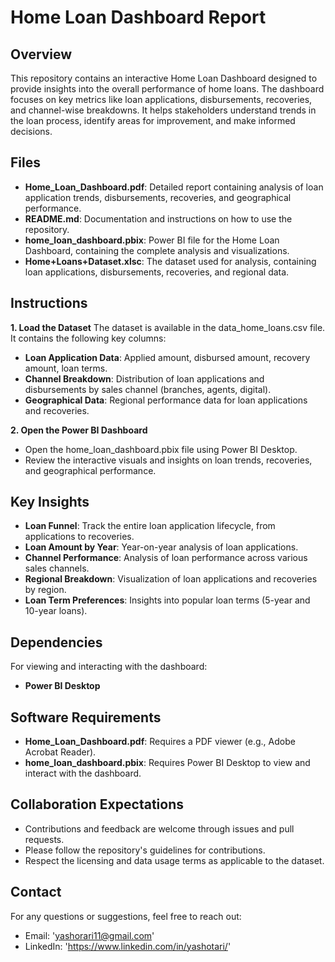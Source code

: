 # Home Loan Dashboard Report

## Overview
This repository contains an interactive Home Loan Dashboard designed to provide insights into the overall performance of home loans. The dashboard focuses on key metrics like loan applications, disbursements, recoveries, and channel-wise breakdowns. It helps stakeholders understand trends in the loan process, identify areas for improvement, and make informed decisions.

## Files
- **Home_Loan_Dashboard.pdf**: Detailed report containing analysis of loan application trends, disbursements, recoveries, and geographical performance.
- **README.md**: Documentation and instructions on how to use the repository.
- **home_loan_dashboard.pbix**: Power BI file for the Home Loan Dashboard, containing the complete analysis and visualizations.
- **Home+Loans+Dataset.xlsc**: The dataset used for analysis, containing loan applications, disbursements, recoveries, and regional data.


## Instructions
**1. Load the Dataset**
The dataset is available in the data_home_loans.csv file. It contains the following key columns:
- **Loan Application Data**: Applied amount, disbursed amount, recovery amount, loan terms.
- **Channel Breakdown**: Distribution of loan applications and disbursements by sales channel (branches, agents, digital).
- **Geographical Data**: Regional performance data for loan applications and recoveries.

**2. Open the Power BI Dashboard**
- Open the home_loan_dashboard.pbix file using Power BI Desktop.
- Review the interactive visuals and insights on loan trends, recoveries, and geographical performance.

## Key Insights
- **Loan Funnel**: Track the entire loan application lifecycle, from applications to recoveries.
- **Loan Amount by Year**: Year-on-year analysis of loan applications.
- **Channel Performance**: Analysis of loan performance across various sales channels.
- **Regional Breakdown**: Visualization of loan applications and recoveries by region.
- **Loan Term Preferences**: Insights into popular loan terms (5-year and 10-year loans).

## Dependencies
For viewing and interacting with the dashboard:
- **Power BI Desktop**

## Software Requirements
- **Home_Loan_Dashboard.pdf**: Requires a PDF viewer (e.g., Adobe Acrobat Reader).
- **home_loan_dashboard.pbix**: Requires Power BI Desktop to view and interact with the dashboard.

## Collaboration Expectations
- Contributions and feedback are welcome through issues and pull requests.
- Please follow the repository's guidelines for contributions.
- Respect the licensing and data usage terms as applicable to the dataset.

## Contact
For any questions or suggestions, feel free to reach out:
- Email: 'yashorari11@gmail.com' 
- LinkedIn: 'https://www.linkedin.com/in/yashotari/'
